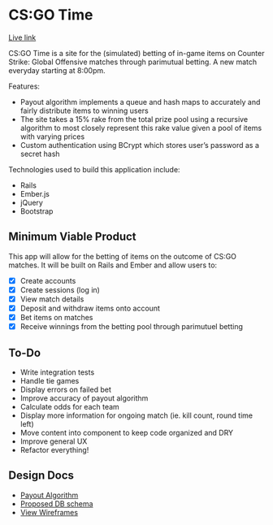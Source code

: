# CS:GO Time

[Live link][link]

CS:GO Time is a site for the (simulated) betting of in-game items on Counter
Strike: Global Offensive matches through parimutual betting. A new match
everyday starting at 8:00pm.

Features:

* Payout algorithm implements a queue and hash maps to accurately and fairly
distribute items to winning users
* The site takes a 15% rake from the total prize pool using a recursive
algorithm to most closely represent this rake value given a pool of items
with varying prices
* Custom authentication using BCrypt which stores user’s password as a secret
hash

Technologies used to build this application include:

* Rails
* Ember.js
* jQuery
* Bootstrap

[link]: http://www.csgotime.co/


## Minimum Viable Product
This app will allow for the betting of items on the outcome of CS:GO matches.
It will be built on Rails and Ember and allow users to:

- [X] Create accounts
- [X] Create sessions (log in)
- [X] View match details
- [X] Deposit and withdraw items onto account
- [X] Bet items on matches
- [X] Receive winnings from the betting pool through parimutuel betting

## To-Do
* Write integration tests
* Handle tie games
* Display errors on failed bet
* Improve accuracy of payout algorithm
* Calculate odds for each team
* Display more information for ongoing match (ie. kill count, round time left)
* Move content into component to keep code organized and DRY
* Improve general UX
* Refactor everything!

## Design Docs
* [Payout Algorithm][payout]
* [Proposed DB schema][schema]
* [View Wireframes][views]

[payout]: ./docs/payout.md
[schema]: ./docs/schema.md
[views]: ./docs/views.md
